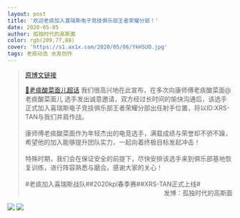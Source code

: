 ```yaml
---
layout: post
title: '欢迎老痰加入喜瑞斯电子竞技俱乐部王者荣耀分部！'
date: 2020-05-05
author: 孤独时代的高斯面
color: rgb(209,77,88)
cover: 'https://s1.ax1x.com/2020/05/06/YkHSUO.jpg'
tags: 老痰动态 水友创作
---
```


> [原博文链接](https://weibo.com/2538379263/J0rprg1HL)
> 
> [💎老痰酸菜面儿超话](https://weibo.com/p/100808c9bf185bddd18c52092ca1528b4d683a) 我们很高兴地在此宣布，在多次向康师傅老痰酸菜面@老痰酸菜面儿 选手发出诚意邀请，双方经过长时间的愉快沟通后，该选手正式加入喜瑞斯电子竞技俱乐部王者荣耀分部出任射手位置，将以ID:XRS-TAN与我们并肩作战。<br/><br/>康师傅老痰酸菜面作为年轻杰出的电竞选手，满载成绩与荣誉却不骄不躁，希望他的加入能够提升团队实力，一起向着终极目标发起冲击！<br/><br/>特殊时期，我们会在保证安全的前提下，尽快安排该选手来到俱乐部基地恢复训练，进行阵容熟悉与磨合。感谢大家的关心！<br/><br/>#老痰加入喜瑞斯战队##2020kpl春季赛##XRS-TAN正式上线#​​​​<span style="text-align:right; display:block">发博：孤独时代的高斯面</span>

<img src="https://s1.ax1x.com/2020/05/06/YkHSUO.jpg" border="0">
<img src="https://s1.ax1x.com/2020/05/06/Yk7zVK.jpg" border="0">
